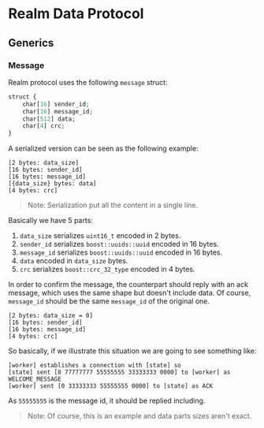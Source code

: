 # Realm Data Protocol

## Generics

### Message

Realm protocol uses the following `message` struct:

```php
struct {
    char[16] sender_id;
    char[16] message_id;
    char[512] data;
    char[4] crc;
}
```

A serialized version can be seen as the following example:

```
[2 bytes: data_size]
[16 bytes: sender_id]
[16 bytes: message_id]
[{data_size} bytes: data]
[4 bytes: crc]
```

> Note: Serialization put all the content in a single line.

Basically we have 5 parts:

1. `data_size` serializes `uint16_t` encoded in 2 bytes.
2. `sender_id` serializes `boost::uuids::uuid` encoded in 16 bytes.
3. `message_id` serializes `boost::uuids::uuid` encoded in 16 bytes.
4. `data` encoded in `data_size` bytes.
5. `crc` serializes `boost::crc_32_type` encoded in 4 bytes.

In order to confirm the message, the counterpart should reply with an ack message, which uses the same shape but doesn't include data. Of course, `message_id` should be the same `message_id` of the original one.

```
[2 bytes: data_size = 0]
[16 bytes: sender_id]
[16 bytes: message_id]
[4 bytes: crc]
```

So basically, if we illustrate this situation we are going to see something like:

```
[worker] establishes a connection with [state] so
[state] sent [8 77777777 55555555 33333333 0000] to [worker] as WELCOME_MESSAGE
[worker] sent [0 33333333 55555555 0000] to [state] as ACK
```

As `55555555` is the message id, it should be replied including.

> Note: Of course, this is an example and data parts sizes aren't exact.
